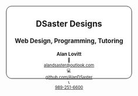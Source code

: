 <style>
  #card {
    display: inline-block;
    padding: 0;
    margin: 0;
  }

  #card-front,
  #card-back {
    display: inline-block;
    border: 1px solid black;
    border-radius: 15px;
    width: calc(3.5*96px);
    height: calc(2.0*96px);
    background-color: #fff;
    font-size: .7rem;
    display: inline-block;
    margin: 0;
    padding: 3px;
  }

  #card-front:hover,
  #card-back:hover {
    outline: 2px solid #ccc;
    box-shadow: 2px 2px #333;
    cursor: pointer;
  }

  #card_checkbox {
    display: none;
  }
  #card_checkbox + label > div {
    display: block;
  }
  #card_checkbox + label > div + div {
    display: none;
  }
  #card_checkbox:checked + label > div {
    display: none;
  }
  #card_checkbox:checked + label > div + div {
    display: block;
  }

  #card-front ul {
    list-style: none;
    margin: 0;
    padding: 0;
    text-align: center;
    margin-left: auto;
    margin-right: auto;
  }
  #card-front ul > li {
    margin: 0;
    padding: 0;
    text-align: center;
    margin-left: auto;
    margin-right: auto;
  }
  #card-back h1 {
    margin: 0;
    font-size: .9rem;
    border-bottom: 2px outset black;
    margin-bottom: 5px;
    display: block;
    width: 100%;
    text-align: center;
  }

  #card-back ul {
    list-style: none;
    margin: 0;
    padding: 0;
  }

  #card-back ul ul {
    list-style: square;
    margin: 0;
    padding: 0;
  }

  #card-back ul > li {
    margin-left: .66rem;
    font-weight: bold;
    padding-bottom: 1px;
  }

  #card-back ul ul > li {
    margin-left: 1.5rem;
    font-weight: normal;
    padding-bottom: 1px;
  }


  #card-front h1 {
    text-align: center;
    width: 100%;
    margin-bottom: 2px;
  }
  #card-front h2 {
    text-align: center;
    width: 100%;
    margin-bottom: 2px;
  }
  #card-front h3 {
    text-align: center;
    width: 100%;
    margin-bottom: 2px;
  }

  .scale-content-to-fit * {
    width: -moz-fit-content;
    width: fit-content;
    block-size: fit-content;
  }

</style>
<div id='card'>
  <input type='checkbox' id='card_checkbox' />
  <label for='card_checkbox'>
    <div id='card-front' class='scale-content-to-fit'>
      <h1>DSaster Designs</h1>
      <h2>Web Design, Programming, Tutoring</h2>
      <h3>Alan Lovitt</h3>
      <ul>
        <li>
          📧<br /><a href='mailto:alandsaster@outlook.com'>alandsaster@outlook.com</a>
        </li class='noselect'>
        <li class='noselect'>
          💻<br /><a href='github.com/AlanDSaster'>github.com/AlanDSaster</a>
        </li>
        <li class='noselect'>
          📞<br /><a href='tel:9892516600'>989-251-6600</a>
        </li>
      </ul>
    </div>
    <div id='card-back' class='scale-content-to-fit'>
      <div id='card-back-text'>
        <ul>
          <h1>Services Provided</h1>
          <li>
            Web Design
            <ul>
              <li>
                HTML / CSS / JavaScript
              </li>
            </ul>
          </li>
          <li>
            <div>
              Windows and Linux Application Design
              <ul>
                <li>
                  JavaScript packaged in Electron for Cross Platform Compatability.
                </li>
                <li>
                  C# programs with User Interface or Command Line Interface
                </li>
                <li>
                  Batch and Powershell Scripts
                </li>
                <li>
                  RegEx
                </li>
              </ul>
            </div>
          </li>
          <li>
            API Development with NodeJS
          </li>
          <li>
            Data Extraction, Input, and Management
          </li>
          <li>
            Tutoring for Microsoft Windows and Excel
            <ul>
              <li>
                Basic Windows Usage and Quality of Life Tips and Tricks
              </li>
              <li>
                Basic Excel Usage, Cell Formulas, .csv imports, VBA Macro Design
              </li>
            </ul>
          </li>
        </ul>
        <p>

        </p>
      </div>

      <img id='card-back-qr' />
    </div>
  </label>
</div>
<div>
  <a href=https://github.com/anuraghazra/github-readme-stats><img align=left src=https://github-readme-stats.vercel.app/api?username=AlanDSaster&show_icons=true&theme=dark></a>
</div>
<div>
  <a href=https://github.com/anuraghazra/github-readme-stats><img align=left src=https://github-readme-stats.vercel.app/api/top-langs/?username=AlanDSaster&theme=dark></a>
</div>
